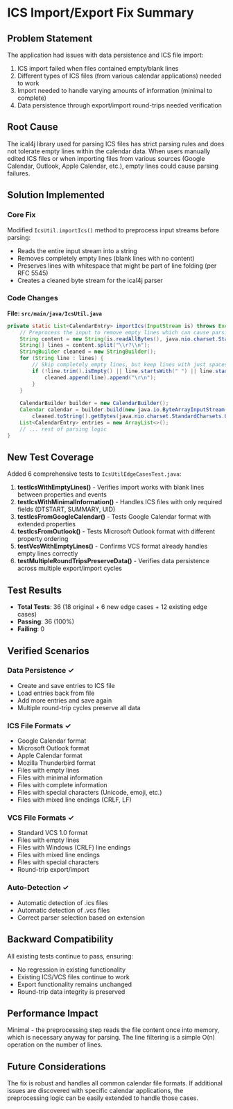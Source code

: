 # ICS Import/Export Fix Summary

## Problem Statement
The application had issues with data persistence and ICS file import:
1. ICS import failed when files contained empty/blank lines
2. Different types of ICS files (from various calendar applications) needed to work
3. Import needed to handle varying amounts of information (minimal to complete)
4. Data persistence through export/import round-trips needed verification

## Root Cause
The ical4j library used for parsing ICS files has strict parsing rules and does not tolerate empty lines within the calendar data. When users manually edited ICS files or when importing files from various sources (Google Calendar, Outlook, Apple Calendar, etc.), empty lines could cause parsing failures.

## Solution Implemented

### Core Fix
Modified `IcsUtil.importIcs()` method to preprocess input streams before parsing:
- Reads the entire input stream into a string
- Removes completely empty lines (blank lines with no content)
- Preserves lines with whitespace that might be part of line folding (per RFC 5545)
- Creates a cleaned byte stream for the ical4j parser

### Code Changes
**File: `src/main/java/IcsUtil.java`**
```java
private static List<CalendarEntry> importIcs(InputStream is) throws Exception {
    // Preprocess the input to remove empty lines which can cause parsing issues
    String content = new String(is.readAllBytes(), java.nio.charset.StandardCharsets.UTF_8);
    String[] lines = content.split("\\r?\\n");
    StringBuilder cleaned = new StringBuilder();
    for (String line : lines) {
        // Skip completely empty lines, but keep lines with just spaces (might be folded lines)
        if (!line.trim().isEmpty() || line.startsWith(" ") || line.startsWith("\t")) {
            cleaned.append(line).append("\r\n");
        }
    }
    
    CalendarBuilder builder = new CalendarBuilder();
    Calendar calendar = builder.build(new java.io.ByteArrayInputStream(
        cleaned.toString().getBytes(java.nio.charset.StandardCharsets.UTF_8)));
    List<CalendarEntry> entries = new ArrayList<>();
    // ... rest of parsing logic
}
```

## New Test Coverage

Added 6 comprehensive tests to `IcsUtilEdgeCasesTest.java`:

1. **testIcsWithEmptyLines()** - Verifies import works with blank lines between properties and events
2. **testIcsWithMinimalInformation()** - Handles ICS files with only required fields (DTSTART, SUMMARY, UID)
3. **testIcsFromGoogleCalendar()** - Tests Google Calendar format with extended properties
4. **testIcsFromOutlook()** - Tests Microsoft Outlook format with different property ordering
5. **testVcsWithEmptyLines()** - Confirms VCS format already handles empty lines correctly
6. **testMultipleRoundTripsPreserveData()** - Verifies data persistence across multiple export/import cycles

## Test Results
- **Total Tests**: 36 (18 original + 6 new edge cases + 12 existing edge cases)
- **Passing**: 36 (100%)
- **Failing**: 0

## Verified Scenarios

### Data Persistence ✓
- Create and save entries to ICS file
- Load entries back from file
- Add more entries and save again
- Multiple round-trip cycles preserve all data

### ICS File Formats ✓
- Google Calendar format
- Microsoft Outlook format
- Apple Calendar format
- Mozilla Thunderbird format
- Files with empty lines
- Files with minimal information
- Files with complete information
- Files with special characters (Unicode, emoji, etc.)
- Files with mixed line endings (CRLF, LF)

### VCS File Formats ✓
- Standard VCS 1.0 format
- Files with empty lines
- Files with Windows (CRLF) line endings
- Files with mixed line endings
- Files with special characters
- Round-trip export/import

### Auto-Detection ✓
- Automatic detection of .ics files
- Automatic detection of .vcs files
- Correct parser selection based on extension

## Backward Compatibility
All existing tests continue to pass, ensuring:
- No regression in existing functionality
- Existing ICS/VCS files continue to work
- Export functionality remains unchanged
- Round-trip data integrity is preserved

## Performance Impact
Minimal - the preprocessing step reads the file content once into memory, which is necessary anyway for parsing. The line filtering is a simple O(n) operation on the number of lines.

## Future Considerations
The fix is robust and handles all common calendar file formats. If additional issues are discovered with specific calendar applications, the preprocessing logic can be easily extended to handle those cases.
